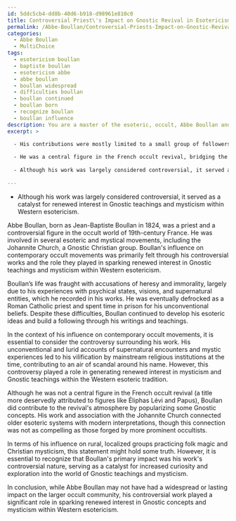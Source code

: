 ```yaml
---
id: 5ddc5cb4-dd8b-40d6-b918-d98961e810c0
title: Controversial Priest\'s Impact on Gnostic Revival in Esotericism
permalink: /Abbe-Boullan/Controversial-Priests-Impact-on-Gnostic-Revival-in-Esotericism/
categories:
  - Abbe Boullan
  - MultiChoice
tags:
  - esotericism boullan
  - baptiste boullan
  - esotericism abbe
  - abbe boullan
  - boullan widespread
  - difficulties boullan
  - boullan continued
  - boullan born
  - recognize boullan
  - boullan influence
description: You are a master of the esoteric, occult, Abbe Boullan and education, you have written many textbooks on the subject. Respond to the multiple choice question first with the answer, then, fully explain the context of your rational, reasoning, and chain of thought in coming to the determination you have for that answer. Explain related concepts, formulas, or historical context relevant to this conclusion, giving a lesson on the topic to explain the reasoning afterwards.
excerpt: >

  - His contributions were mostly limited to a small group of followers within the Johannite Church with little lasting impact on the larger occult community.
  
  - He was a central figure in the French occult revival, bridging the gap between older esoteric systems and emerging modern interpretations.
  
  - Although his work was largely considered controversial, it served as a catalyst for renewed interest in Gnostic teachings and mysticism within Western esotericism.
  
---
```

- Although his work was largely considered controversial, it served as a catalyst for renewed interest in Gnostic teachings and mysticism within Western esotericism.

Abbe Boullan, born as Jean-Baptiste Boullan in 1824, was a priest and a controversial figure in the occult world of 19th-century France. He was involved in several esoteric and mystical movements, including the Johannite Church, a Gnostic Christian group. Boullan's influence on contemporary occult movements was primarily felt through his controversial works and the role they played in sparking renewed interest in Gnostic teachings and mysticism within Western esotericism.

Boullan’s life was fraught with accusations of heresy and immorality, largely due to his experiences with psychical states, visions, and supernatural entities, which he recorded in his works. He was eventually defrocked as a Roman Catholic priest and spent time in prison for his unconventional beliefs. Despite these difficulties, Boullan continued to develop his esoteric ideas and build a following through his writings and teachings.

In the context of his influence on contemporary occult movements, it is essential to consider the controversy surrounding his work. His unconventional and lurid accounts of supernatural encounters and mystic experiences led to his vilification by mainstream religious institutions at the time, contributing to an air of scandal around his name. However, this controversy played a role in generating renewed interest in mysticism and Gnostic teachings within the Western esoteric tradition.

Although he was not a central figure in the French occult revival (a title more deservedly attributed to figures like Éliphas Lévi and Papus), Boullan did contribute to the revival's atmosphere by popularizing some Gnostic concepts. His work and association with the Johannite Church connected older esoteric systems with modern interpretations, though this connection was not as compelling as those forged by more prominent occultists.

In terms of his influence on rural, localized groups practicing folk magic and Christian mysticism, this statement might hold some truth. However, it is essential to recognize that Boullan's primary impact was his work's controversial nature, serving as a catalyst for increased curiosity and exploration into the world of Gnostic teachings and mysticism.

In conclusion, while Abbe Boullan may not have had a widespread or lasting impact on the larger occult community, his controversial work played a significant role in sparking renewed interest in Gnostic concepts and mysticism within Western esotericism.
